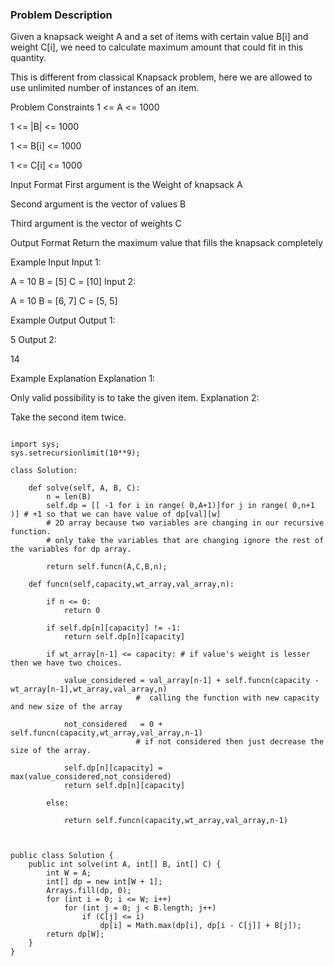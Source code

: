 ### Problem Description

Given a knapsack weight A and a set of items with certain value B[i] and weight C[i], we need to calculate maximum amount that could fit
in this quantity.

This is different from classical Knapsack problem, here we are allowed to use unlimited number of instances of an item.



Problem Constraints
1 <= A <= 1000

1 <= |B| <= 1000

1 <= B[i] <= 1000

1 <= C[i] <= 1000



Input Format
First argument is the Weight of knapsack A

Second argument is the vector of values B

Third argument is the vector of weights C



Output Format
Return the maximum value that fills the knapsack completely



Example Input
Input 1:

A = 10
B = [5]
C = [10]
Input 2:

A = 10
B = [6, 7]
C = [5, 5]


Example Output
Output 1:

 5
Output 2:

14


Example Explanation
Explanation 1:

Only valid possibility is to take the given item.
Explanation 2:

Take the second item twice.


```

import sys;
sys.setrecursionlimit(10**9);

class Solution:

    def solve(self, A, B, C):
        n = len(B)
        self.dp = [[ -1 for i in range( 0,A+1)]for j in range( 0,n+1 )] # +1 so that we can have value of dp[val][w]
        # 2D array because two variables are changing in our recursive function.
        # only take the variables that are changing ignore the rest of the variables for dp array.
        
        return self.funcn(A,C,B,n);

    def funcn(self,capacity,wt_array,val_array,n):
        
        if n <= 0:
            return 0
            
        if self.dp[n][capacity] != -1:
            return self.dp[n][capacity]
            
        if wt_array[n-1] <= capacity: # if value's weight is lesser then we have two choices.
        
            value_considered = val_array[n-1] + self.funcn(capacity - wt_array[n-1],wt_array,val_array,n)
                            #  calling the function with new capacity and new size of the array
        
            not_considered   = 0 + self.funcn(capacity,wt_array,val_array,n-1)
                            # if not considered then just decrease the size of the array.  
                            
            self.dp[n][capacity] = max(value_considered,not_considered)
            return self.dp[n][capacity]
            
        else:
            
            return self.funcn(capacity,wt_array,val_array,n-1)


```


```

public class Solution {
    public int solve(int A, int[] B, int[] C) {
        int W = A;
        int[] dp = new int[W + 1];
        Arrays.fill(dp, 0);
        for (int i = 0; i <= W; i++)
            for (int j = 0; j < B.length; j++)
                if (C[j] <= i)
                    dp[i] = Math.max(dp[i], dp[i - C[j]] + B[j]);
        return dp[W];
    }
}

```
